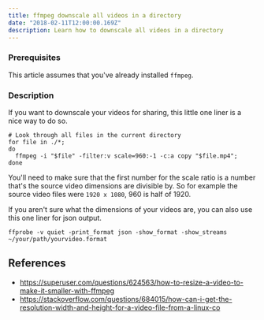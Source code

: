 ```yaml
---
title: ffmpeg downscale all videos in a directory
date: "2018-02-11T12:00:00.169Z"
description: Learn how to downscale all videos in a directory
---
```


### Prerequisites

This article assumes that you've already installed `ffmpeg`.

### Description

If you want to downscale your videos for sharing, this little one liner is a nice way to do so.

```
# Look through all files in the current directory
for file in ./*;
do
  ffmpeg -i "$file" -filter:v scale=960:-1 -c:a copy "$file.mp4";
done
```

You'll need to make sure that the first number for the scale ratio is a number that's the source video dimensions are divisible by. So for example the source video files were `1920 x 1080`, 960 is half of 1920.

If you aren't sure what the dimensions of your videos are, you can also use this one liner for json output.

```
ffprobe -v quiet -print_format json -show_format -show_streams ~/your/path/yourvideo.format
```

## References

- https://superuser.com/questions/624563/how-to-resize-a-video-to-make-it-smaller-with-ffmpeg
- https://stackoverflow.com/questions/684015/how-can-i-get-the-resolution-width-and-height-for-a-video-file-from-a-linux-co
